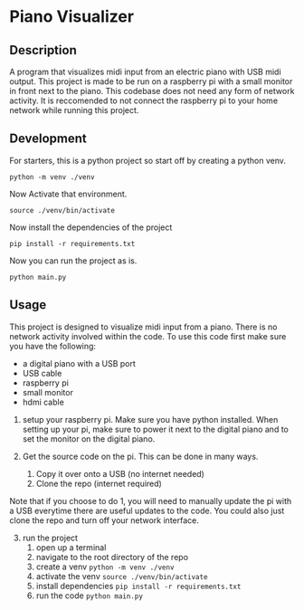 # Piano Visualizer

## Description
A program that visualizes midi input from an electric piano with USB midi output. This project is made to be run on a raspberry pi with a small monitor in front next to the piano. This codebase does not need any form of network activity. It is reccomended to not connect the raspberry pi to your home network while running this project.

## Development
For starters, this is a python project so start off by creating a python venv.

`python -m venv ./venv`

Now Activate that environment.

`source ./venv/bin/activate`

Now install the dependencies of the project

`pip install -r requirements.txt`

Now you can run the project as is.

`python main.py`

## Usage
This project is designed to visualize midi input from a piano. There is no network activity involved within the code. To use this code first make sure you have the following:
- a digital piano with a USB port
- USB cable
- raspberry pi
- small monitor
- hdmi cable

1. setup your raspberry pi. Make sure you have python installed. When setting up your pi, make sure to power it next to the digital piano and to set the monitor on the digital piano.

2. Get the source code on the pi. This can be done in many ways. 
	1. Copy it over onto a USB (no internet needed)
	2. Clone the repo (internet required)

Note that if you choose to do 1, you will need to manually update the pi with a USB everytime there are useful updates to the code. You could also just clone the repo and turn off your network interface.

3. run the project
	1. open up a terminal
	2. navigate to the root directory of the repo
	3. create a venv `python -m venv ./venv`
	4. activate the venv `source ./venv/bin/activate`
	5. install dependencies `pip install -r requirements.txt`
	6. run the code `python main.py`

